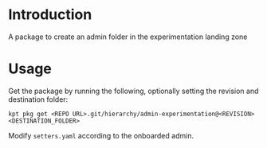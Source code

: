 # Introduction 
A package to create an admin folder in the experimentation landing zone

# Usage
Get the package by running the following, optionally setting the revision and destination folder:

`kpt pkg get <REPO URL>.git/hierarchy/admin-experimentation@<REVISION> <DESTINATION_FOLDER>`

Modify `setters.yaml` according to the onboarded admin.